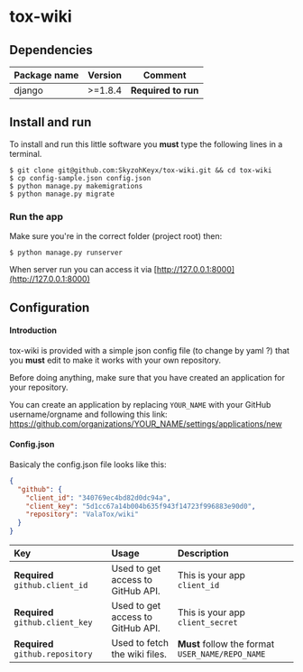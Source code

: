 # tox-wiki

## Dependencies

| Package name     | Version   | Comment             |
|------------------|-----------|---------------------|
| django           | >=1.8.4   | **Required to run** |

## Install and run
To install and run this little software you **must** type the following lines in a terminal.

```console
$ git clone git@github.com:SkyzohKeyx/tox-wiki.git && cd tox-wiki
$ cp config-sample.json config.json
$ python manage.py makemigrations
$ python manage.py migrate
```

### Run the app
Make sure you're in the correct folder (project root) then:

```console
$ python manage.py runserver
```

When server run you can access it via [http://127.0.0.1:8000](http://127.0.0.1:8000)

## Configuration
#### Introduction
tox-wiki is provided with a simple json config file (to change by yaml ?) that you **must** edit to make it works with your own repository.

Before doing anything, make sure that you have created an application for your repository.

You can create an application by replacing `YOUR_NAME` with your GitHub username/orgname and following this link: https://github.com/organizations/YOUR_NAME/settings/applications/new

#### Config.json
Basicaly the config.json file looks like this:
```json
{
  "github": {
    "client_id": "340769ec4bd82d0dc94a",
    "client_key": "5d1cc67a14b004b635f943f14723f996883e90d0",
    "repository": "ValaTox/wiki"
  }
}
```

| Key               | Usage                   | Description |
| :---------------- | :---------------------- | :---------- |
| **Required** `github.client_id`  | Used to get access to GitHub API. | This is your app `client_id` |
| **Required** `github.client_key` | Used to get access to GitHub API. | This is your app `client_secret` |
| **Required** `github.repository` | Used to fetch the wiki files. | **Must** follow the format `USER_NAME/REPO_NAME` |
